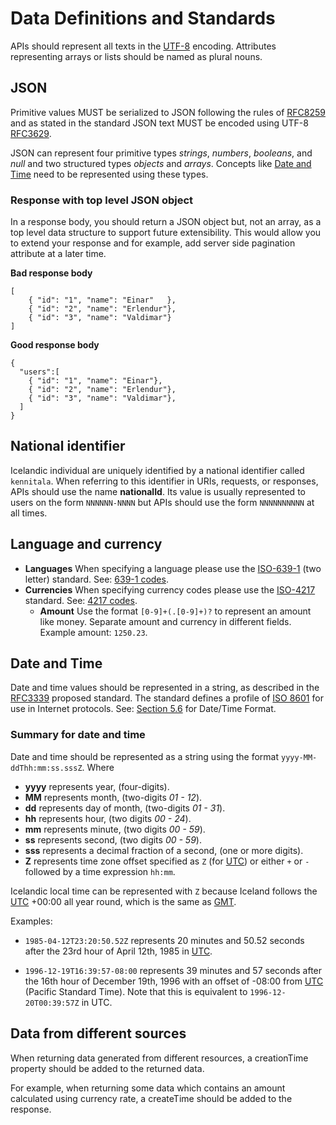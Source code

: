 # Data Definitions and Standards

APIs should represent all texts in the [UTF-8] encoding. Attributes
representing arrays or lists should be named as plural nouns.

<!--
  Describe data transfer objects for collections to support pagination.
  {
    result: [] // collection of resource
    // pagination details
  }
 -->

## JSON

Primitive values MUST be serialized to JSON following the rules of [RFC8259] and
as stated in the standard JSON text MUST be encoded using UTF-8 [RFC3629].

JSON can represent four primitive types _strings_, _numbers_, _booleans_, and
_null_ and two structured types _objects_ and _arrays_. Concepts like
[Date and Time] need to be represented using these types.

### Response with top level JSON object

In a response body, you should return a JSON object but, not an array, as a top
level data structure to support future extensibility. This would allow you to
extend your response and for example, add server side pagination attribute at
a later time.

**Bad response body**

```
[
    { "id": "1", "name": "Einar"   },
    { "id": "2", "name": "Erlendur"},
    { "id": "3", "name": "Valdimar"}
]
```

**Good response body**

```
{
  "users":[
    { "id": "1", "name": "Einar"},
    { "id": "2", "name": "Erlendur"},
    { "id": "3", "name": "Valdimar"},
  ]
}
```

## National identifier

Icelandic individual are uniquely identified by a national identifier called
`kennitala`. When referring to this identifier in URIs, requests, or responses,
APIs should use the name **nationalId**. Its value is usually represented to
users on the form `NNNNNN-NNNN` but APIs should use the form `NNNNNNNNNN` at all
times.

## Language and currency

- **Languages** When specifying a language please use the [ISO-639-1]
  (two letter) standard. See: [639-1 codes].
- **Currencies** When specifying currency codes please use the [ISO-4217]
  standard. See: [4217 codes].
  - **Amount** Use the format `[0-9]+(.[0-9]+)?` to represent an amount like
    money. Separate amount and currency in different fields. Example amount:
    `1250.23`.

## Date and Time

Date and time values should be represented in a string, as described in the
[RFC3339] proposed standard. The standard defines a profile of [ISO 8601]
for use in Internet protocols. See: [Section 5.6] for Date/Time Format.

### Summary for date and time

Date and time should be represented as a string using
the format `yyyy-MM-ddThh:mm:ss.sssZ`. Where

- **yyyy** represents year, (four-digits).
- **MM** represents month, (two-digits _01 - 12_).
- **dd** represents day of month, (two-digits _01 - 31_).
- **hh** represents hour, (two digits _00 - 24_).
- **mm** represents minute, (two digits _00 - 59_).
- **ss** represents second, (two digits _00 - 59_).
- **sss** represents a decimal fraction of a second, (one or more digits).
- **Z** represents time zone offset specified as `Z` (for [UTC]) or either
  `+` or `-` followed by a time expression `hh:mm`.

Icelandic local time can be represented with `Z` because Iceland follows
the [UTC] +00:00 all year round, which is the same as [GMT].

Examples:

- `1985-04-12T23:20:50.52Z` represents 20 minutes and 50.52 seconds after
  the 23rd hour of April 12th, 1985 in [UTC].

- `1996-12-19T16:39:57-08:00` represents 39 minutes and 57 seconds after the
  16th hour of December 19th, 1996 with an offset of -08:00 from [UTC] (Pacific
  Standard Time). Note that this is equivalent to `1996-12-20T00:39:57Z`
  in UTC.

## Data from different sources

When returning data generated from different resources, a creationTime property
should be added to the returned data.

For example, when returning some data which contains an amount calculated using
currency rate, a createTime should be added to the response.

[date and time]: #date-and-time
[rfc8259]: https://tools.ietf.org/html/rfc8259
[rfc3629]: https://tools.ietf.org/html/rfc3629
[utf-8]: https://en.wikipedia.org/wiki/UTF-8
[rfc3339]: https://tools.ietf.org/html/rfc3339
[section 5.6]: https://tools.ietf.org/html/rfc3339#section-5.6
[iso 8601]: https://en.wikipedia.org/wiki/ISO_8601
[utc]: https://en.wikipedia.org/wiki/Coordinated_Universal_Time
[gmt]: https://en.wikipedia.org/wiki/Greenwich_Mean_Time
[3166-1]: https://www.iso.org/iso-3166-country-codes.html
[iso-639-1]: https://www.iso.org/standard/22109.html
[639-1 codes]: https://en.wikipedia.org/wiki/List_of_ISO_639-1_codes
[iso-4217]: https://www.iso.org/iso-4217-currency-codes.html
[4217 codes]: https://en.wikipedia.org/wiki/ISO_4217#Active_codes
